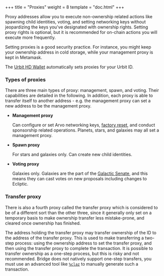 +++
title = "Proxies"
weight = 8
template = "doc.html"
+++

Proxy addresses allow you to execute non-ownership related actions like spawning
child identities, voting, and setting networking keys without jeopardizing the
keys you've designated with ownership rights. Setting proxy rights is optional,
but it is recommended for on-chain actions you will execute more frequently.

Setting proxies is a good security practice. For instance, you might keep your
ownership address in cold storage, while your management proxy is kept in Metamask.

The [Urbit HD Wallet](/docs/glossary/hdwallet) automatically sets proxies for
your Urbit ID.

### Types of proxies

There are three main types of proxy: management, spawn, and voting. Their
capabilities are detailed in the following. In addition, each proxy is able to
transfer itself to another address - e.g. the management proxy can set a new
address to be the management proxy.

- **Management proxy**

  Can configure or set Arvo networking keys,
  [factory reset](/docs/using/id/guide-to-resets), and conduct sponsorship related
  operations. Planets, stars, and galaxies may all set a management proxy.
  
- **Spawn proxy**

  For stars and galaxies only. Can create new child identities.
 
- **Voting proxy**

  Galaxies only. Galaxies are the part of the [Galactic
  Senate](/docs/glossary/senate), and this means they can cast votes on new
  proposals including changes to Ecliptic.

### Transfer proxy

There is also a fourth proxy called the transfer proxy which is considered to be
of a different sort than the other three, since it generally only set on a
temporary basis to make ownership transfer less mistake-prone, and cleared once
ownership has finished.

The address holding the transfer proxy may transfer ownership of the ID to the
address of the transfer proxy. This is used to make transferring a two-step
process: using the ownership address to set the transfer proxy, and then using
the transfer proxy to complete the transaction. It is possible to transfer
ownership as a one-step process, but this is risky and not recommended. Bridge
does not natively support one-step transfers, you must use an advanced tool like
[`%claz`](/docs/azimuth/advanced-azimuth-tools) to manually generate such a
transaction.

